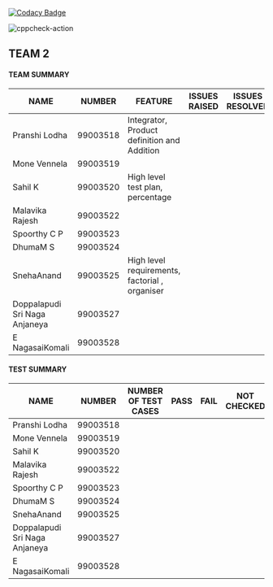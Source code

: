 
[![Codacy Badge](https://api.codacy.com/project/badge/Grade/801e979a09a6421b8bd328c8b943a726)](https://app.codacy.com/gh/99003518/Team2_calciapp?utm_source=github.com&utm_medium=referral&utm_content=99003518/Team2_calciapp&utm_campaign=Badge_Grade)

![cppcheck-action](https://github.com/99003518/Team2_calciapp/workflows/cppcheck-action/badge.svg)


## TEAM 2

#### TEAM SUMMARY

|NAME|NUMBER|FEATURE|ISSUES RAISED|ISSUES RESOLVED|
|-----|-----|-----|-----|-----|
|Pranshi Lodha|99003518|Integrator, Product definition and Addition|||
|Mone Vennela|99003519|||
|Sahil K|99003520|High level test plan, percentage||
|Malavika Rajesh|99003522
|Spoorthy C P|99003523|||
|DhumaM S|99003524|||
|SnehaAnand|99003525|High level requirements, factorial , organiser|||
|Doppalapudi Sri Naga Anjaneya|99003527|||
|E NagasaiKomali|99003528|||

#### TEST SUMMARY

|NAME|NUMBER|NUMBER OF TEST CASES| PASS|FAIL |NOT CHECKED |
|-----|-----|-----|-----|-----|-----|
|Pranshi Lodha|99003518|||
|Mone Vennela|99003519|||
|Sahil K|99003520|||
|Malavika Rajesh|99003522
|Spoorthy C P|99003523|||
|DhumaM S|99003524|||
|SnehaAnand|99003525||||
|Doppalapudi Sri Naga Anjaneya|99003527|||
|E NagasaiKomali|99003528|||
